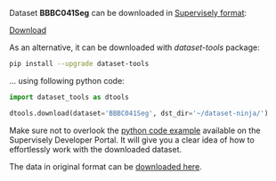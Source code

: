 Dataset **BBBC041Seg** can be downloaded in [Supervisely format](https://developer.supervisely.com/api-references/supervisely-annotation-json-format):

 [Download](https://assets.supervisely.com/remote/eyJsaW5rIjogImZzOi8vYXNzZXRzLzIyNDhfQkJCQzA0MVNlZy9iYmJjMDQxc2VnLURhdGFzZXROaW5qYS50YXIiLCAic2lnIjogInkycVNWUlhNSkhDVGJuU29xUG5xVkRwTllVZUpickR4dDQ2Qlc4emVOclk9In0=)

As an alternative, it can be downloaded with *dataset-tools* package:
``` bash
pip install --upgrade dataset-tools
```

... using following python code:
``` python
import dataset_tools as dtools

dtools.download(dataset='BBBC041Seg', dst_dir='~/dataset-ninja/')
```
Make sure not to overlook the [python code example](https://developer.supervisely.com/getting-started/python-sdk-tutorials/iterate-over-a-local-project) available on the Supervisely Developer Portal. It will give you a clear idea of how to effortlessly work with the downloaded dataset.

The data in original format can be [downloaded here](https://drive.google.com/file/d/1nG-ra6BPAZSTsdYCvedzCo-JLD7jdH71/view?usp=share_link).